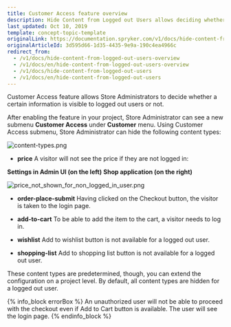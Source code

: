 ```yaml
---
title: Customer Access feature overview
description: Hide Content from Logged out Users allows deciding whether certain information is visible to logged out users or not
last_updated: Oct 10, 2019
template: concept-topic-template
originalLink: https://documentation.spryker.com/v1/docs/hide-content-from-logged-out-users-overview
originalArticleId: 3d595d66-1d35-4435-9e9a-190c4ea4966c
redirect_from:
  - /v1/docs/hide-content-from-logged-out-users-overview
  - /v1/docs/en/hide-content-from-logged-out-users-overview
  - /v1/docs/hide-content-from-logged-out-users
  - /v1/docs/en/hide-content-from-logged-out-users
---
```


Customer Access feature allows Store Administrators to decide whether a certain information is visible to logged out users or not.

After enabling the feature in your project, Store Administrator can see a new submenu **Customer Access** under **Customer** menu. Using Customer Access submenu, Store Administrator can hide the following content types:

![content-types.png](https://spryker.s3.eu-central-1.amazonaws.com/docs/Features/Company+Account+Management/Hide+Content+from+Logged+out+Users/Hide+Content+from+Logged+out+Users+Overview/content-types.png) 

* **price** 
A visitor will not see the price if they are not logged in:


**Settings in Admin UI (on the left)**
**Shop application (on the right)**

![price_not_shown_for_non_logged_in_user.png](https://spryker.s3.eu-central-1.amazonaws.com/docs/Features/Company+Account+Management/Hide+Content+from+Logged+out+Users/Hide+Content+from+Logged+out+Users+Overview/price_not_shown_for_non_logged_in_user.png) 

* **order-place-submit**
Having clicked on the Checkout button, the visitor is taken to the login page.

* **add-to-cart**
To be able to add the item to the cart, a visitor needs to log in.

* **wishlist**
Add to wishlist button is not available for a logged out user.

* **shopping-list**
Add to shopping list button is not available for a logged out user.

These content types are predetermined, though, you can extend the configuration on a project level. By default, all content types are hidden for a logged out user.

{% info_block errorBox %}
An unauthorized user will not be able to proceed with the checkout even if Add to Cart button is available. The user will see the login page.
{% endinfo_block %}

<!-- _Last review date: Oct 26, 2018_ by Oleh Hladchenko, Oksana Karasyova -->
